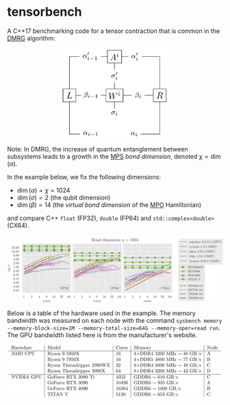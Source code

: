 # tensorbench

A C++17 benchmarking code for a tensor contraction that is common in the [DMRG](https://en.wikipedia.org/wiki/Density_matrix_renormalization_group) algorithm:

<p align="center">
<img src="figs/tensor-contraction-diagram.png" width="256">
</p>

Note: In DMRG, the increase of quantum entanglement between subsystems leads to a growth in the  [MPS](https://en.wikipedia.org/wiki/Matrix_product_state) *bond dimension*, denoted $\chi = \dim(\alpha)$.


In the example below, we fix the following dimensions:


* $\dim(\alpha) = \chi = 1024$
* $\dim(\sigma) = 2$ (the qubit dimension)
* $\dim(\beta) = 14$ (the *virtual bond dimension* of the [MPO](https://tensornetwork.org/mpo) Hamiltonian)

and compare C++ `float` (FP32), `double` (FP64) and `std::complex<double>` (CX64).

![Figure](figs/tensorbench-bond1024-fp32-fp64-cx64.png)


Below is a table of the hardware used in the example. The memory bandwidth was measured on each node with the command `sysbench memory --memory-block-size=1M --memory-total-size=64G --memory-oper=read run`. The GPU bandwidth listed here is from the manufacturer's website.
<p align="center">
<img src="figs/hardware.png" width="768">
</p>


